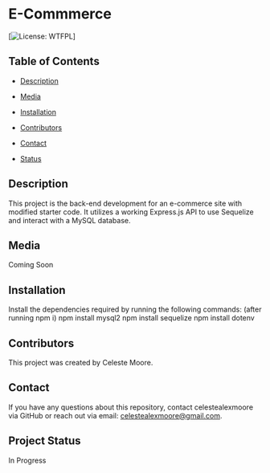 # E-Commmerce
  [![License: WTFPL](https://img.shields.io/badge/License-${license}.svg)]

  ## Table of Contents

  * [Description](#Description)

  * [Media](#Media)

  * [Installation](#Installation)

  * [Contributors](#Contributors)

  * [Contact](#Contact)

  * [Status](Status)


  ## Description
  This project is the back-end development for an e-commerce site with modified starter code. It utilizes a working Express.js API to use Sequelize and interact with a MySQL database.

  ## Media
  
  Coming Soon
  
  ## Installation
  
  Install the dependencies required by running the following commands: (after running npm i)
  npm install mysql2
  npm install sequelize
  npm install dotenv

  ## Contributors
  This project was created by Celeste Moore.

  ## Contact
  If you have any questions about this repository, contact celestealexmoore via GitHub or reach out via email:
  celestealexmoore@gmail.com.

  ## Project Status
  In Progress

